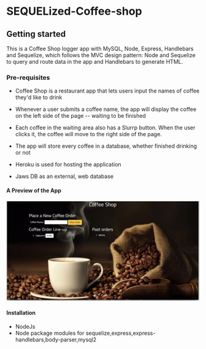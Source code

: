 # SEQUELized-Coffee-shop
## Getting started
This is a Coffee Shop logger app with MySQL, Node, Express, Handlebars and Sequelize, which follows the MVC design pattern: 
Node and Sequelize to query and route data in the app and Handlebars to generate HTML.

### Pre-requisites
* Coffee Shop is a restaurant app that lets users input the names of coffee they'd like to drink
* Whenever a user submits a coffee name, the app will display the coffee on the left side of the page -- waiting to be finished
* Each coffee in the waiting area also has a Slurrp button. When the user clicks it, the coffee will move to the right side of the page.
* The app will store every coffee in a database, whether finished drinking or not
        
* Heroku is used for hosting the application
* Jaws DB as an external, web database

#### A Preview of the App
![demo](public/assets/img/screenshot.png)

#### Installation
* NodeJs
* Node package modules for sequelize,express,express-handlebars,body-parser,mysql2
